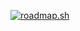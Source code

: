 [![roadmap.sh](https://api.roadmap.sh/v1-badge/tall/6502fe7d3ee87ab4ca5454eb?variant=light)](https://roadmap.sh)
